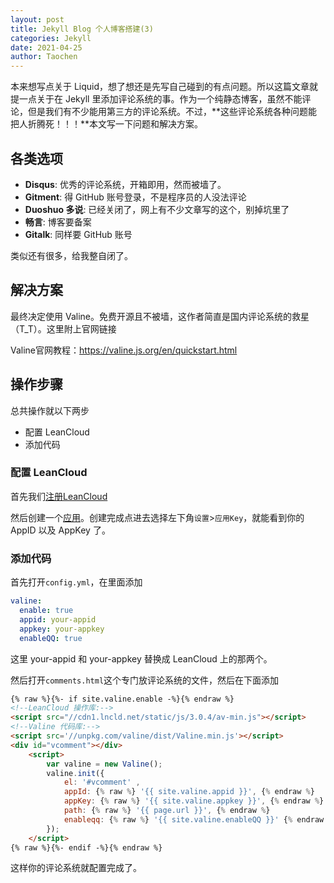 ```yaml
---
layout: post
title: Jekyll Blog 个人博客搭建(3)
categories: Jekyll
date: 2021-04-25
author: Taochen
---
```


本来想写点关于 Liquid，想了想还是先写自己碰到的有点问题。所以这篇文章就提一点关于在 Jekyll 里添加评论系统的事。作为一个纯静态博客，虽然不能评论，但是我们有不少能用第三方的评论系统。不过，**这些评论系统各种问题能把人折腾死！！！**本文写一下问题和解决方案。

## 各类选项

* **Disqus**: 优秀的评论系统，开箱即用，然而被墙了。
* **Gitment**: 得 GitHub 账号登录，不是程序员的人没法评论
* **Duoshuo 多说**: 已经关闭了，网上有不少文章写的这个，别掉坑里了
* **畅言**: 博客要备案
* **Gitalk**: 同样要 GitHub 账号

类似还有很多，给我整自闭了。

## 解决方案

最终决定使用 Valine。免费开源且不被墙，这作者简直是国内评论系统的救星（T_T）。这里附上官网链接

Valine官网教程：<https://valine.js.org/en/quickstart.html>

## 操作步骤

总共操作就以下两步

* 配置 LeanCloud
* 添加代码

### 配置 LeanCloud

首先我们[注册LeanCloud](https://leancloud.cn/dashboard/login.html#/signup)

然后创建一个[应用](https://leancloud.cn/dashboard/applist.html#/newapp)。创建完成点进去选择左下角```设置```>```应用Key```，就能看到你的 AppID 以及 AppKey 了。

### 添加代码

首先打开```config.yml```，在里面添加

``` yml
valine: 
  enable: true
  appid: your-appid
  appkey: your-appkey
  enableQQ: true
```

这里 your-appid 和 your-appkey 替换成 LeanCloud 上的那两个。

然后打开```comments.html```这个专门放评论系统的文件，然后在下面添加

``` html
{% raw %}{%- if site.valine.enable -%}{% endraw %}
<!--LeanCloud 操作库:-->
<script src="//cdn1.lncld.net/static/js/3.0.4/av-min.js"></script>
<!--Valine 代码库:-->
<script src='//unpkg.com/valine/dist/Valine.min.js'></script>
<div id="vcomment"></div>
    <script>
        var valine = new Valine();
        valine.init({
            el: '#vcomment' ,
            appId: {% raw %} '{{ site.valine.appid }}', {% endraw %}
            appKey: {% raw %} '{{ site.valine.appkey }}', {% endraw %}
            path: {% raw %} '{{ page.url }}', {% endraw %}
            enableqq: {% raw %} '{{ site.valine.enableQQ }}' {% endraw %}
        });
    </script>
{% raw %}{%- endif -%}{% endraw %}
```

这样你的评论系统就配置完成了。






